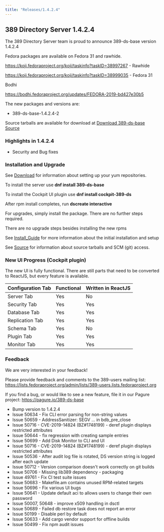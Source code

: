```yaml
---
title: "Releases/1.4.2.4"
---
```


389 Directory Server 1.4.2.4
-----------------------------

The 389 Directory Server team is proud to announce 389-ds-base version 1.4.2.4

Fedora packages are available on Fedora 31 and rawhide.

<https://koji.fedoraproject.org/koji/taskinfo?taskID=38997267> - Rawhide

<https://koji.fedoraproject.org/koji/taskinfo?taskID=38999035> - Fedora 31

Bodhi

<https://bodhi.fedoraproject.org/updates/FEDORA-2019-bd427e30b5>

The new packages and versions are:

- 389-ds-base-1.4.2.4-2

Source tarballs are available for download at [Download 389-ds-base Source](https://releases.pagure.org/389-ds-base/389-ds-base-1.4.2.4.tar.bz2)

### Highlights in 1.4.2.4

- Security and Bug fixes

### Installation and Upgrade 

See [Download](../download.html) for information about setting up your yum repositories.

To install the server use **dnf install 389-ds-base**

To install the Cockpit UI plugin use **dnf install cockpit-389-ds**

After rpm install completes, run **dscreate interactive**

For upgrades, simply install the package.  There are no further steps required.

There are no upgrade steps besides installing the new rpms 

See [Install\_Guide](../howto/howto-install-389.html) for more information about the initial installation and setup

See [Source](../development/source.html) for information about source tarballs and SCM (git) access.

### New UI Progress (Cockpit plugin)

The new UI is fully functional.  There are still parts that need to be converted to ReactJS, but every feature is available.

|Configuration Tab  |Functional  |Written in ReactJS |
|-------------------|------------|-------------------|
|Server Tab         |Yes         |No                 |
|Security Tab       |Yes         |Yes                |
|Database Tab       |Yes         |Yes                |
|Replication Tab    |Yes         |Yes                |
|Schema Tab         |Yes         |No                 |
|Plugin Tab         |Yes         |Yes                |
|Monitor Tab        |Yes         |Yes                |


### Feedback

We are very interested in your feedback!

Please provide feedback and comments to the 389-users mailing list: <https://lists.fedoraproject.org/admin/lists/389-users.lists.fedoraproject.org>

If you find a bug, or would like to see a new feature, file it in our Pagure project: <https://pagure.io/389-ds-base>

- Bump version to 1.4.2.4
- Issue 50634 - Fix CLI error parsing for non-string values
- Issue 50659 - AddressSanitizer: SEGV ... in bdb_pre_close
- Issue 50716 - CVE-2019-14824 (BZ#1748199) - deref plugin displays restricted attributes
- Issue 50644 - fix regression with creating sample entries
- Issue 50699 - Add Disk Monitor to CLI and UI
- Issue 50716 - CVE-2019-14824 (BZ#1748199) - deref plugin displays restricted attributes
- Issue 50536 - After audit log file is rotated, DS version string is logged after each update
- Issue 50712 - Version comparison doesn't work correctly on git builds
- Issue 50706 - Missing lib389 dependency - packaging
- Issue 49761 - Fix CI test suite issues
- Issue 50683 - Makefile.am contains unused RPM-related targets
- Issue 50696 - Fix various UI bugs
- Issue 50641 - Update default aci to allows users to change their own password
- Issue 50007, 50648 - improve x509 handling in dsctl
- Issue 50689 - Failed db restore task does not report an error
- Issue 50199 - Disable perl by default
- Issue 50633 - Add cargo vendor support for offline builds
- Issue 50499 - Fix npm audit issues



